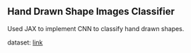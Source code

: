 ## Hand Drawn Shape Images Classifier

Used JAX to implement CNN to classify hand drawn shapes.

dataset: [link](https://github.com/frobertpixto/hand-drawn-shapes-dataset)
